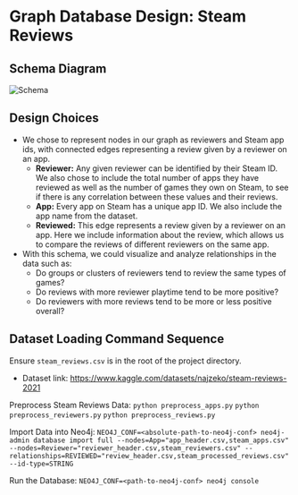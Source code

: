 # Graph Database Design: Steam Reviews

## Schema Diagram

![Schema](/schema.png)

## Design Choices

- We chose to represent nodes in our graph as reviewers and Steam app ids, with connected edges representing a review given by a reviewer on an app.
  - **Reviewer:** Any given reviewer can be identified by their Steam ID. We also chose to include the total number of apps they have reviewed as well as the number of games they own on Steam, to see if there is any correlation between these values and their reviews.
  - **App:** Every app on Steam has a unique app ID. We also include the app name from the dataset.
  - **Reviewed:** This edge represents a review given by a reviewer on an app. Here we include information about the review, which allows us to compare the reviews of different reviewers on the same app.
- With this schema, we could visualize and analyze relationships in the data such as:
  - Do groups or clusters of reviewers tend to review the same types of games?
  - Do reviews with more reviewer playtime tend to be more positive?
  - Do reviewers with more reviews tend to be more or less positive overall?

## Dataset Loading Command Sequence

Ensure `steam_reviews.csv` is in the root of the project directory.
- Dataset link: https://www.kaggle.com/datasets/najzeko/steam-reviews-2021

Preprocess Steam Reviews Data:
`python preprocess_apps.py`
`python preprocess_reviewers.py`
`python preprocess_reviews.py`

Import Data into Neo4j:
`NEO4J_CONF=<absolute-path-to-neo4j-conf> neo4j-admin database import full --nodes=App="app_header.csv,steam_apps.csv" --nodes=Reviewer="reviewer_header.csv,steam_reviewers.csv" --relationships=REVIEWED="review_header.csv,steam_processed_reviews.csv" --id-type=STRING`

Run the Database:
`NEO4J_CONF=<path-to-neo4j-conf> neo4j console`